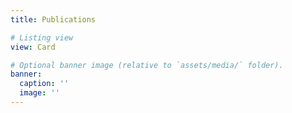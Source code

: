 ```yaml
---
title: Publications

# Listing view
view: Card 

# Optional banner image (relative to `assets/media/` folder).
banner:
  caption: ''
  image: ''
---
```

